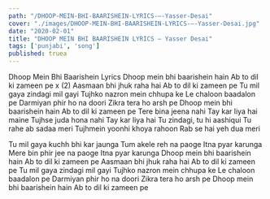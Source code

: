 ```yaml
---
path: "/DHOOP-MEIN-BHI-BAARISHEIN-LYRICS-–-Yasser-Desai"
cover: "./images/DHOOP-MEIN-BHI-BAARISHEIN-LYRICS-–-Yasser-Desai.jpg"
date: "2020-02-01"
title: "DHOOP MEIN BHI BAARISHEIN LYRICS – Yasser Desai"
tags: ['punjabi', 'song']
published: truea
---
```


Dhoop Mein Bhi Baarishein Lyrics
Dhoop mein bhi baarishein hain
Ab to dil ki zameen pe x (2)
Aasmaan bhi jhuk raha hai
Ab to dil ki zameen pe
Tu mil gaya zindagi mil gayi
Tujhko nazron mein chhupa ke
Le chaloon baadalon pe
Darmiyan phir ho na doori
Zikra tera ho arsh pe
Dhoop mein bhi baarishein hain
Ab to dil ki zameen pe
Tere bina jeena nahi
Tay kar liya hai maine
Tujhse juda hona nahi
Tay kar liya hai
Tu zindagi, tu hi aashiqui
Tu rahe ab sadaa meri
Tujhmein yoonhi khoya rahoon
Rab se hai yeh dua meri






Tu mil gaya kuchh bhi kar jaunga
Tum akele reh na paoge
Itna pyar karunga
Mere bin phir jee na paoge
Itna pyar karunga
Dhoop mein bhi baarishein hain
Ab to dil ki zameen pe
Aasmaan bhi jhuk raha hai
Ab to dil ki zameen pe
Tu mil gaya zindagi mil gayi
Tujhko nazron mein chhupa ke
Le chaloon baadalon pe
Darmiyan phir ho na doori
Zikra tera ho arsh pe
Dhoop mein bhi baarishein hain
Ab to dil ki zameen pe
